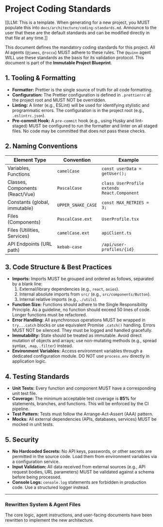# Project Coding Standards

[[LLM: This is a template. When generating for a new project, you MUST populate this into `docs/architecture/coding-standards.md`. Announce to the user that these are the default standards and can be modified directly in that file at any time.]]

This document defines the mandatory coding standards for this project. All AI agents (`@james`, `@rocco`) MUST adhere to these rules. The `@quinn` agent WILL use these standards as the basis for its validation protocol. This document is part of the **Immutable Project Blueprint**.

## 1. Tooling & Formatting

- **Formatter:** Prettier is the single source of truth for all code formatting.
- **Configuration:** The Prettier configuration is defined in `.prettierrc` at the project root and MUST NOT be overridden.
- **Linting:** A linter (e.g., ESLint) will be used for identifying stylistic and programmatic errors. The configuration is in the project root (e.g., `.eslintrc.json`).
- **Pre-commit Hook:** A `pre-commit` hook (e.g., using Husky and lint-staged) MUST be configured to run the formatter and linter on all staged files. No code may be committed that does not pass these checks.

## 2. Naming Conventions

| Element Type                    | Convention         | Example                                     |
| ------------------------------- | ------------------ | ------------------------------------------- |
| Variables, Functions            | `camelCase`        | `const userData = getUser();`               |
| Classes, Components (React/Vue) | `PascalCase`       | `class UserProfile extends React.Component` |
| Constants (global, immutable)   | `UPPER_SNAKE_CASE` | `const MAX_RETRIES = 3;`                    |
| Files (Components)              | `PascalCase.ext`   | `UserProfile.tsx`                           |
| Files (Utilities, Services)     | `camelCase.ext`    | `apiClient.ts`                              |
| API Endpoints (URL path)        | `kebab-case`       | `/api/user-profiles/{id}`                   |

## 3. Code Structure & Best Practices

- **Imports:** Imports MUST be grouped and ordered as follows, separated by a blank line:
  1. External/library dependencies (e.g., `react`, `axios`).
  2. Internal absolute imports from `src/` (e.g., `src/components/Button`).
  3. Internal relative imports (e.g., `./utils`).
- **Function Size:** Functions should adhere to the Single Responsibility Principle. As a guideline, no function should exceed 50 lines of code. Longer functions must be refactored.
- **Error Handling:** All asynchronous operations MUST be wrapped in `try...catch` blocks or use equivalent Promise `.catch()` handling. Errors MUST NOT be silenced. They must be logged and handled gracefully.
- **Immutability:** State should be treated as immutable. Avoid direct mutation of objects and arrays; use non-mutating methods (e.g., spread syntax, `.map`, `.filter`) instead.
- **Environment Variables:** Access environment variables through a dedicated configuration module. DO NOT use `process.env` directly in application logic.

## 4. Testing Standards

- **Unit Tests:** Every function and component MUST have a corresponding unit test file.
- **Coverage:** The minimum acceptable test coverage is **85%** for statements, branches, and functions. This will be enforced by the CI pipeline.
- **Test Pattern:** Tests must follow the Arrange-Act-Assert (AAA) pattern.
- **Mocks:** All external dependencies (APIs, databases, services) MUST be mocked in unit tests.

## 5. Security

- **No Hardcoded Secrets:** No API keys, passwords, or other secrets are permitted in the source code. Load them from environment variables via a configuration service.
- **Input Validation:** All data received from external sources (e.g., API request bodies, URL parameters) MUST be validated against a schema before being processed.
- **Console Logs:** `console.log` statements are forbidden in production code. Use a structured logger instead.

---

### **Rewritten System & Agent Files**

The core logic, agent instructions, and user-facing documents have been rewritten to implement the new architecture.
